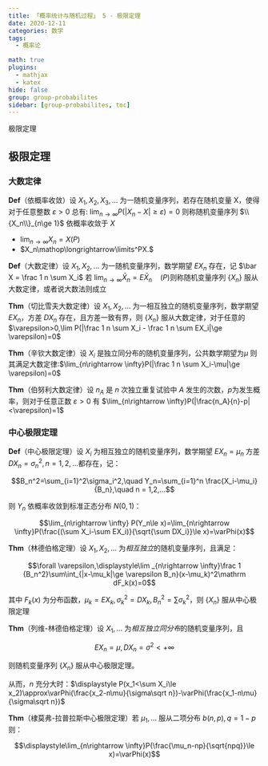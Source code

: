 ```yaml
---
title: 「概率统计与随机过程」 5 - 极限定理
date: 2020-12-11
categories: 数学
tags:
  - 概率论

math: true
plugins:
  - mathjax
  - katex
hide: false
group: group-probabilites
sidebar: [group-probabilites, toc]
---
```


极限定理

<!-- more -->

## 极限定理

### 大数定律

**Def**（依概率收敛）设 $X_1, X_2, X_3, ...$ 为一随机变量序列，若存在随机变量 X，使得对于任意整数 $\varepsilon > 0$ 总有: $\lim_{n\rightarrow \infty} P(|X_n-X|\ge \varepsilon)=0$ 则称随机变量序列 $\\{X_n\\}_{n\ge 1}$ 依概率收敛于 $X$

- $\lim_{n\rightarrow \infty} X_n=X(P)$
- $X_n\mathop\longrightarrow\limits^PX.$

**Def**（大数定律）设 $X_1, X_2, \dots$ 为一随机变量序列，数学期望 $EX_n$ 存在，记 $\bar X = \frac 1 n \sum X_i$ 若 $\displaystyle\lim_{n\rightarrow\infty}\bar X_n=E\bar X_n\quad(P)$则称随机变量序列 $\{X_n\}$ 服从大数定律，或者说大数法则成立

**Thm**（切比雪夫大数定律）设 $X_1, X_2, \dots$ 为一相互独立的随机变量序列，数学期望 $EX_n$，方差 $DX_n$ 存在，且方差一致有界，则 $\{X_n\}$ 服从大数定律，对于任意的 $\varepsilon>0,\lim P(|\frac 1 n \sum X_i - \frac 1 n \sum EX_i|\ge \varepsilon)=0$

**Thm**（辛钦大数定律）设 $X_i$ 是独立同分布的随机变量序列，公共数学期望为$\mu$ 则其满足大数定律:$\lim_{n\rightarrow \infty}P(|\frac 1 n \sum X_i-\mu|\ge \varepsilon)=0$

**Thm**（伯努利大数定律）设 $n_A$ 是 $n$ 次独立重复试验中 $A$ 发生的次数，$p$为发生概率，则对于任意正数 $\varepsilon > 0$ 有 $\lim_{n\rightarrow \infty}P(|\frac{n_A}{n}-p|<\varepsilon)=1$

### 中心极限定理

**Def**（中心极限定理）设 $X_i$ 为相互独立的随机变量序列，数学期望 $EX_n=\mu_n$ 方差 $DX_n=\sigma_n^2, n= 1, 2, ...$都存在，记：

$$B_n^2=\sum_{i=1}^2\sigma_i^2,\quad Y_n=\sum_{i=1}^n \frac{X_i-\mu_i}{B_n},\quad n = 1,2,...$$

则 $Y_n$ 依概率收敛到标准正态分布 $N(0,1)$：

$$\lim_{n\rightarrow \infty} P(Y_n\le x)=\lim_{n\rightarrow \infty}P(\frac{(\sum X_i-\sum EX_i)}{\sqrt{\sum DX_i}}\le x)=\varPhi(x)$$

**Thm**（林德伯格定理）设 $X_1, X_2,...$ 为*相互独立*的随机变量序列，且满足：

$$\forall \varepsilon,\displaystyle\lim _{n\rightarrow \infty}\frac 1 {B_n^2}\sum\int_{|x-\mu_k|\ge \varepsilon B_n}(x-\mu_k)^2\mathrm dF_k(x)=0$$

其中 $F_k(x)$ 为分布函数，$\mu_k=EX_k,\sigma_k^2=DX_k,B_n^2=\sum \sigma_k^2$，则 $\{X_n\}$ 服从中心极限定理

**Thm**（列维-林德伯格定理）设 $X_1,...$ 为*相互独立同分布*的随机变量序列，且

$$EX_n=\mu, DX_n=\sigma^2<+\infty$$

则随机变量序列 $\{X_n\}$ 服从中心极限定理。

从而，$n$ 充分大时：$\displaystyle P(x_1<\sum X_i\le x_2)\approx\varPhi(\frac{x_2-n\mu}{\sigma\sqrt n})-\varPhi(\frac{x_1-n\mu}{\sigma\sqrt n})$

**Thm**（棣莫弗-拉普拉斯中心极限定理）若 $\mu_1, ...$ 服从二项分布 $b(n,p),q=1-p$ 则：

$$\displaystyle\lim_{n\rightarrow \infty}P(\frac{\mu_n-np}{\sqrt{npq}}\le x)=\varPhi(x)$$
